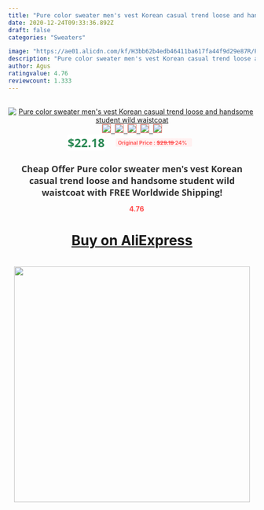 ```yaml
---
title: "Pure color sweater men's vest Korean casual trend loose and handsome student wild waistcoat"
date: 2020-12-24T09:33:36.892Z
draft: false
categories: "Sweaters"

image: "https://ae01.alicdn.com/kf/H3bb62b4edb46411ba617fa44f9d29e87R/Pure-color-sweater-men-s-vest-Korean-casual-trend-loose-and-handsome-student-wild-waistcoat.jpg"
description: "Pure color sweater men's vest Korean casual trend loose and handsome student wild waistcoat"
author: Agus
ratingvalue: 4.76
reviewcount: 1.333
---
```

<br>
<div style="text-align: center;">
<a href="https://s.click.aliexpress.com/e/_AqfGqv" target="_blank" rel="nofollow noopener noreferrer"><img alt="Pure color sweater men's vest Korean casual trend loose and handsome student wild waistcoat" class="magnifier-image" src="https://ae01.alicdn.com/kf/H3bb62b4edb46411ba617fa44f9d29e87R/Pure-color-sweater-men-s-vest-Korean-casual-trend-loose-and-handsome-student-wild-waistcoat.jpg_640x640.jpg">
<br>
<img style="border:1px solid salmon" src="https://ae01.alicdn.com/kf/H3bb62b4edb46411ba617fa44f9d29e87R/Pure-color-sweater-men-s-vest-Korean-casual-trend-loose-and-handsome-student-wild-waistcoat.jpg_120x120.jpg">&nbsp;&nbsp;<img style="border:1px solid salmon" src="https://ae01.alicdn.com/kf/H9b130ccb8d214569a64584fae5f64907N/Pure-color-sweater-men-s-vest-Korean-casual-trend-loose-and-handsome-student-wild-waistcoat.jpg_120x120.jpg">&nbsp;&nbsp;<img style="border:1px solid salmon" src="https://ae01.alicdn.com/kf/H105af9336fc5426c8d86922cbd57ce55p/Pure-color-sweater-men-s-vest-Korean-casual-trend-loose-and-handsome-student-wild-waistcoat.jpg_120x120.jpg">&nbsp;&nbsp;<img style="border:1px solid salmon" src="https://ae01.alicdn.com/kf/Hbe4e6b8b38484e598734cfaf965a5751Z/Pure-color-sweater-men-s-vest-Korean-casual-trend-loose-and-handsome-student-wild-waistcoat.png_120x120.jpg">&nbsp;&nbsp;<img style="border:1px solid salmon" src="https://ae01.alicdn.com/kf/Hc327e37809124c458a5ae1da1de55ba0Q/Pure-color-sweater-men-s-vest-Korean-casual-trend-loose-and-handsome-student-wild-waistcoat.jpg_120x120.jpg"></a></div><br0>
<div style="text-align: center;"><span style="background-color: white; border: 0px; box-sizing: border-box; color: seagreen; display: inline-block; font-family: &quot;open sans&quot; , &quot;arial&quot; , &quot;helvetica&quot; , sans-serif , &quot;heiti&quot;; font-size: 24px; font-stretch: inherit; font-weight: 700; line-height: inherit; margin: 0px 10px 0px 0px; padding: 0px; vertical-align: middle;">$22.18 </span>
<span style="background: rgb(255 , 241 , 241); border-radius: 3px; border: 0px; box-sizing: border-box; color: #ff4747; display: inline-block; font-family: inherit; font-size: 12px; font-stretch: inherit; font-style: inherit; font-variant: inherit; font-weight: 600; line-height: inherit; margin: 0px; padding: 2px 5px; transform: scale(0.9); vertical-align: middle;">Original Price : <b style="text-decoration: line-through;">$29.19 </b> 24%&nbsp;&nbsp;</span></div>
<h1 style="color: #333333; display: inline-block; font-family: &quot;open sans&quot; , &quot;arial&quot; , &quot;helvetica&quot; , sans-serif , &quot;heiti&quot;; font-size: 18px; font-stretch: inherit; font-weight: 700; text-align: center;">Cheap Offer Pure color sweater men's vest Korean casual trend loose and handsome student wild waistcoat with FREE Worldwide Shipping!</h1>
<div style="color: #ff4747; text-align: center;">
<img src="https://4.bp.blogspot.com/-M0ZcTcb-5uY/XleCXlxnR4I/AAAAAAAAAEc/OrjgMkXV1oMQFaCRZj5HQwOCBcu3w1FegCPcBGAYYCw/s1600/star.png" style="height: 15px;">&nbsp;<b>4.76</b></div>
<div class="button_cont" align="center"><a class="buynow_a" href="https://s.click.aliexpress.com/e/_AqfGqv" target="_blank" rel="nofollow noopener noreferrer"><H1>Buy on AliExpress</H1></a></div><br>
<div class="separator" style="clear: both; text-align: center;">
<img src="https://lh3.googleusercontent.com/-pTy5HemUv9M/XlePHvY0dAI/AAAAAAAAAE4/0nX5iRUoIWY8eMW9Dpxeirr157OZliDIgCLcBGAsYHQ/s1600/badge.gif" width="480">
</div>
